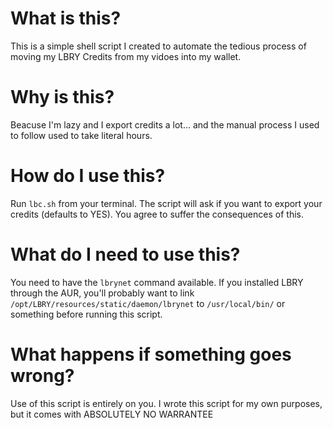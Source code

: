 # What is this?
This is a simple shell script I created to automate the tedious process of moving my LBRY Credits from my vidoes into my wallet.

# Why is this?
Beacuse I'm lazy and I export credits a lot... and the manual process I used to follow used to take literal hours.

# How do I use this?
Run `lbc.sh` from your terminal. The script will ask if you want to export your credits (defaults to YES). You agree to suffer the consequences of this.

# What do I need to use this?
You need to have the `lbrynet` command available. If you installed LBRY through the AUR, you'll probably want to link `/opt/LBRY/resources/static/daemon/lbrynet` to `/usr/local/bin/` or something before running this script.

# What happens if something goes wrong?

Use of this script is entirely on you. I wrote this script for my own purposes, but it comes with ABSOLUTELY NO WARRANTEE
